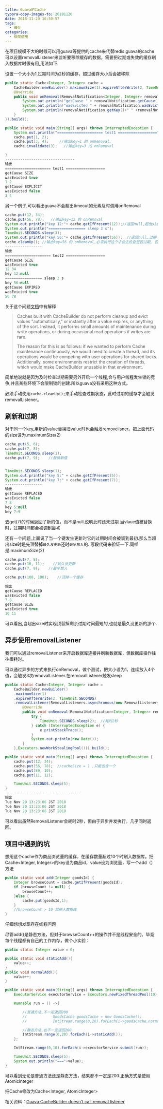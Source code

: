 ```yaml
---
title: Guava的Cache
typora-copy-images-to: 20181120
date: 2018-11-20 16:50:57
tags:
  - 缓存
categories:
  - 框架使用
---
```


在项目规模不大的时候可以用guava等提供的cache来代替redis.guava的cache可以设置removalListener来监听要移除缓存的数据。需要把过期或失效的缓存刷入数据库时很有用,用法如下:

设置一个大小为1,过期时间为2秒的缓存，超过缓存大小后会被移除

```java
public static Cache<Integer, Integer> cache =
    CacheBuilder.newBuilder().maximumSize(1).expireAfterWrite(2, TimeUnit.SECONDS).removalListener(new RemovalListener<Integer, Integer>() {
    @Override
    public void onRemoval(RemovalNotification<Integer, Integer> removalNotification) {
        System.out.println("getCause " + removalNotification.getCause());
        System.out.println("wasEvicted " + removalNotification.wasEvicted());
        System.out.println(removalNotification.getKey()+" " +removalNotification.getValue());
    }
}).build();

public static void main(String[] args) throws InterruptedException {
    System.out.println("===================== test1 ==================");
    cache.put(1, 2);
    cache.put(3, 4);     //输出key=1 的 onRemoval,
    cache.invalidate(3);   //输出key=3 的 onRemoval

}
--------------------------------
输出
===================== test1 ==================
getCause SIZE
wasEvicted true
1 2
getCause EXPLICIT
wasEvicted false
3 4

```



另一个例子,可以看出guava不会超出timeout的元素及时调用onRemoval

```java
cache.put(12, 34);
cache.put(56, 78);   //输出key=12 的 onRemoval
System.out.println("key 12:"+ cache.getIfPresent(12));//返回null,超出size,会被新的替换
System.out.println("================= sleep 3 s");
TimeUnit.SECONDS.sleep(3);
System.out.println("key 56:"+ cache.getIfPresent(56));  //返回null,过期
cache.cleanUp(); //输出key=56 的 onRemoval,必须执行这个才会去检查是否过期, 否则尽管过期也不会触发onRemoval
-----------------
输出
===================== test2 ==================
getCause SIZE
wasEvicted true
12 34
key 12:null
================= sleep 3 s
key 56:null
getCause EXPIRED
wasEvicted true
56 78
```



关于这个问题[文档](https://github.com/google/guava)中有解释

> Caches built with CacheBuilder do not perform cleanup and evict values "automatically," or instantly after a value expires, or anything of the sort. Instead, it performs small amounts of maintenance during write operations, or during occasional read operations if writes are rare.
>
> The reason for this is as follows: if we wanted to perform Cache maintenance continuously, we would need to create a thread, and its operations would be competing with user operations for shared locks. Additionally, some environments restrict the creation of threads, which would make CacheBuilder unusable in that environment.

简单地说就是因为及时检查过期需要另外开启一个线程,会与用户线程发生锁的竞争,并且某些环境下会限制锁的创建.所以guava没有采用这种方式。

必须手动使用`cache.cleanUp();`来手动检查过期状态，此时过期的缓存才会触发removalListener。

## 刷新和过期

对于同一个key,用新的value替换旧value时也会触发removelisner。把上面代码的size设为.maximumSize(2)

```java
cache.put(5, 6);
cache.put(7, 8);
TimeUnit.SECONDS.sleep(1);
cache.put(7, 9);	//替换新值


TimeUnit.SECONDS.sleep(1);
System.out.println("key 5:" + cache.getIfPresent(5));
System.out.println("key 7:" + cache.getIfPresent(7));
-----------------
输出
getCause REPLACED
wasEvicted false
7 8
key 5:null
key 7:9
```

去get(7)的时候返回了新的值，而不是null,说明此时还未过期.当vlaue值被替换时，过期时间都会被调到最初

还有一个问题,上面说了当一个键发生更新时它的过期时间会被调到最初.那么当超出size时是先顶替掉`最久没更新`还时`最早放入`的. 写段代码来验证一下.同样是.maximumSize(2)

```java
cache.put(7, 8);
cache.put(10, 11);    //最久没更新
cache.put(7, 9);    //最早放入

cache.put(100, 100);    //顶掉一个缓存
---------------------
输出
getCause REPLACED
wasEvicted false
7 8
getCause SIZE
wasEvicted true
10 11
```

可以看出,当超出size时实现顶替掉剩余过期时间最短的,也就是最久没更新的那个.



## 异步使用removalListener

我们可以通过removalListener来开启数据库连接并刷新数据库，但数据库操作往往很耗时。

可以通过异步的方式来执行onRemoval，做个测试，把大小设为1，连续放入4个值，会触发3次removalListener.在removalListener触发sleep

```java
public static Cache<Integer, Integer> cache =
    CacheBuilder.newBuilder()
    .maximumSize(1)
    .expireAfterWrite(2, TimeUnit.SECONDS)
    .removalListener(RemovalListeners.asynchronous(new RemovalListener<Integer, Integer>() {
        @Override
        public void onRemoval(RemovalNotification<Integer, Integer> removalNotification) {
            try {
                TimeUnit.SECONDS.sleep(2);  //耗时2秒
            } catch (InterruptedException e) {
                e.printStackTrace();
            }
            System.out.println(new Date());
        }
    },Executors.newWorkStealingPool())).build();

public static void main(String[] args) throws InterruptedException {
    cache.put(12, 34);
    cache.put(56, 78);	//cacheSize = 1 ,只能包含一个
    cache.put(89, 10);
    cache.put(11, 12);

    TimeUnit.SECONDS.sleep(5);
}
----------------------------------
输出
Tue Nov 20 13:23:06 JST 2018
Tue Nov 20 13:23:06 JST 2018
Tue Nov 20 13:23:06 JST 2018
```

可以看出虽然RemovalListener会耗时2秒，但由于异步并发执行，几乎同时返回。

## 项目中遇到的坑

想用这个cache作为商品浏览量的缓存，在缓存数量超过10个时刷入数据库。把Cache<Integer, Integer>的key设为商品id，value设为浏览量，写一个add（）方法

```java
public static void add(Integer goodsId) {
    Integer browseCount = cache.getIfPresent(goodsId);
    if (browseCount != null) {
        browseCount++;
    }else {
        cache.put(goodsId,1);
    }
    //browseCount > 10 就刷入数据库
}
```

仔细想想发现存在线程问题

尽管add()是静态方法，但对于browseCount++的操作并不是线程安全的。毕竟每个线程都有自己的工作内存，做个小实验：

```java
public static Integer value = 0;

public static void staticAdd(){
    value++;
}
public void normalAdd(){
    value++;
}

public static void main(String[] args) throws InterruptedException {
    ExecutorService executorService = Executors.newFixedThreadPool(10);

    Runnable run = () ->{

        //普通方法,不一定返回200
        //            GoodsCache goodsCache = new GoodsCache();
        //            IntStream.range(0,20).forEach(i->goodsCache.normalAdd());

        //静态方法,也不一定返回200
        IntStream.range(0,20).forEach(i->staticAdd());
    };

    IntStream.range(0,10).forEach(i->executorService.submit(run));

    TimeUnit.SECONDS.sleep(5);
    System.out.println("==="+value);
}
```

可以看到无论是普通方法还是静态方法，结果都不一定是200.正确方式是使用AtomicInteger

把Cache修改为Cache<Integer, AtomicInteger>



相关资料：[Guava CacheBuilder doesn't call removal listener](https://stackoverflow.com/questions/21986551/guava-cachebuilder-doesnt-call-removal-listener)